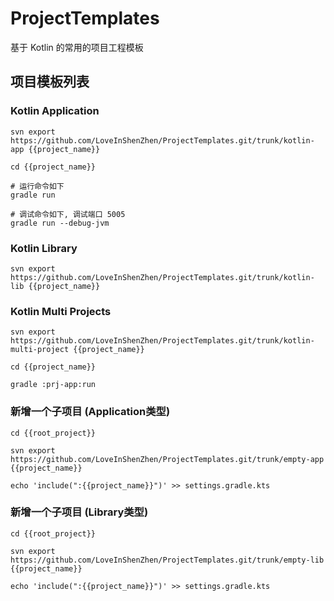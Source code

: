 # ProjectTemplates
基于 Kotlin 的常用的项目工程模板

## 项目模板列表

### Kotlin Application
```
svn export https://github.com/LoveInShenZhen/ProjectTemplates.git/trunk/kotlin-app {{project_name}}

cd {{project_name}}

# 运行命令如下
gradle run

# 调试命令如下, 调试端口 5005
gradle run --debug-jvm

```

### Kotlin Library
```
svn export https://github.com/LoveInShenZhen/ProjectTemplates.git/trunk/kotlin-lib {{project_name}}

```

### Kotlin Multi Projects
```
svn export https://github.com/LoveInShenZhen/ProjectTemplates.git/trunk/kotlin-multi-project {{project_name}}

cd {{project_name}}

gradle :prj-app:run

```

### 新增一个子项目 (Application类型)
```
cd {{root_project}}

svn export https://github.com/LoveInShenZhen/ProjectTemplates.git/trunk/empty-app {{project_name}}

echo 'include(":{{project_name}}")' >> settings.gradle.kts

```

### 新增一个子项目 (Library类型)
```
cd {{root_project}}

svn export https://github.com/LoveInShenZhen/ProjectTemplates.git/trunk/empty-lib {{project_name}}

echo 'include(":{{project_name}}")' >> settings.gradle.kts

```